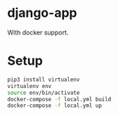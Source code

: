 # django-app

With docker support.

# Setup

```bash
pip3 install virtualenv
virtualenv env
source env/bin/activate
docker-compose -f local.yml build
docker-compose -f local.yml up
```
